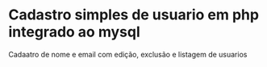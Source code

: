 # Cadastro simples de usuario em php integrado ao mysql
Cadaatro de nome e email com edição, exclusão e listagem de usuarios
